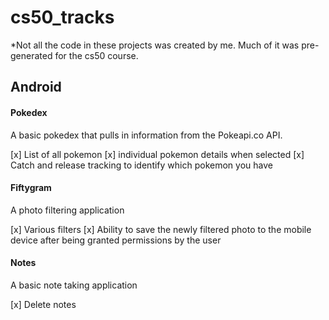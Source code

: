 # cs50_tracks
*Not all the code in these projects was created by me. Much of it was pre-generated for the cs50 course.

## Android
#### Pokedex
A basic pokedex that pulls in information from the Pokeapi.co API.

[x] List of all pokemon
[x] individual pokemon details when selected
[x] Catch and release tracking to identify which pokemon you have


#### Fiftygram
A photo filtering application

[x] Various filters
[x] Ability to save the newly filtered photo to the mobile device after being granted permissions by the user


#### Notes
A basic note taking application

[x] Delete notes